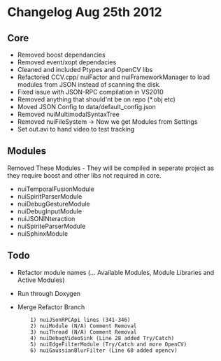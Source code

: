 Changelog Aug 25th 2012
====

Core
------------
 - Removed boost dependancies
 - Removed event/xopt dependacies
 - Cleaned and included Ptypes and OpenCV libs
 - Refactored CCV.cpp/ nuiFactor and nuiFrameworkManager to load modules from JSON instead of scanning the disk.
 - Fixed issue with JSON-RPC compilation in VS2010
 - Removed anything that should'nt be on repo (*.obj etc)
 - Moved JSON Config to data/default_config.json
 - Removed nuiMultimodalSyntaxTree
 - Removed nuiFileSystem -> Now we get Modules from Settings
 - Set out.avi to hand video to test tracking

Modules
------------
Removed These Modules - They will be compiled in seperate project as they require boost and other libs not required in core.

 - nuiTemporalFusionModule
 - nuiSpiritParserModule
 - nuiDebugGestureModule
 - nuiDebugInputModule
 - nuiJSONINteraction
 - nuiSpiriteParserModule
 - nuiSphinxModule

Todo
------------
 - Refactor module names (... Available Modules, Module Libraries and Active Modules) 
 - Run through Doxygen
 - Merge Refactor Branch 
	
		   1) nuiJSonRPCApi lines (341-346)
		   2) nuiModule (N/A) Comment Removal
		   3) nuiThread (N/A) Comment Removal
		   4) nuiDebugVideoSink (Line 28 added Try/Catch)
		   5) nuiEdgeFilterModule (Try/Catch and more OpenCV)
		   6) nuiGaussianBlurFilter (Line 68 added opencv)